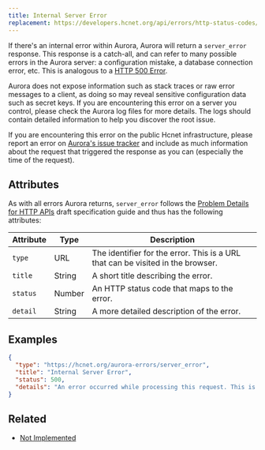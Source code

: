 ```yaml
---
title: Internal Server Error
replacement: https://developers.hcnet.org/api/errors/http-status-codes/standard/
---
```


If there's an internal error within Aurora, Aurora will return a
`server_error` response.  This response is a catch-all, and can refer to many
possible errors in the Aurora server: a configuration mistake, a database
connection error, etc. This is analogous to a
[HTTP 500 Error](https://developer.mozilla.org/en-US/docs/Web/HTTP/Response_codes).

Aurora does not expose information such as stack traces or raw error messages
to a client, as doing so may reveal sensitive configuration data such as secret
keys. If you are encountering this error on a server you control, please check the
Aurora log files for more details. The logs should contain detailed
information to help you discover the root issue.

If you are encountering this error on the public Hcnet infrastructure, please
report an error on [Aurora's issue tracker](https://github.com/sanjayhashcash/go/issues)
and include as much information about the request that triggered the response
as you can (especially the time of the request).

## Attributes

As with all errors Aurora returns, `server_error` follows the
[Problem Details for HTTP APIs](https://tools.ietf.org/html/draft-ietf-appsawg-http-problem-00)
draft specification guide and thus has the following attributes:

| Attribute   | Type   | Description                                                                     |
| ----------- | ------ | ------------------------------------------------------------------------------- |
| `type`      | URL    | The identifier for the error.  This is a URL that can be visited in the browser.|
| `title`     | String | A short title describing the error.                                             |
| `status`    | Number | An HTTP status code that maps to the error.                                     |
| `detail`    | String | A more detailed description of the error.                                       |

## Examples
```json
{
  "type": "https://hcnet.org/aurora-errors/server_error",
  "title": "Internal Server Error",
  "status": 500,
  "details": "An error occurred while processing this request. This is usually due to a bug within the server software. Trying this request again may succeed if the bug is transient, otherwise please report this issue to the issue tracker at: https://github.com/sanjayhashcash/go/issues. Please include this response in your issue."
}
```

## Related

- [Not Implemented](./not-implemented.md)
